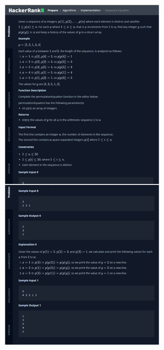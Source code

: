 <div align="centter">
<img src="../../docs/imgs/Sequence.Equation.png"/>
<img src="../../docs/imgs/Sequence.Equation.2.png"/>

</div>